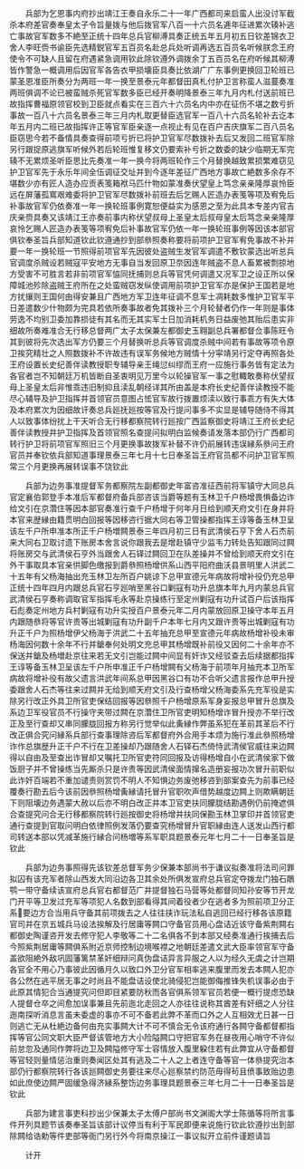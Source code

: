 <!-- { "loadSidebar": true } -->
　　兵部为乞恩事内府抄出靖江王奏自永乐二十一年广西都司来启蛮人出没讨军截杀本府差官奏奉皇太子令旨量拨与他后拨官军八百一十六员名逓年征进累次辏补逃亡事故官军数多不絶至正统十四年总兵官柳溥具奏正统五年五月初五日钦差锦衣卫舍人李旺赍书谕臣先选精鋭官军五百员名赴总兵处听调再选五百员名听候朕念王府使令不可缺人且留在府遇紧急调用钦此除钦遵外调拨余丁五百员名在府听候其柳溥皆作警急一概调用后因官军各告衣甲损壊臣具奏比依湖广广东事例更换回卫轮班已蒙圣恩准臣所奏分为两班一年一换至景泰元年都督田真札付护卫言称蛮人滋蔓奏准两班俱调不论已被蛮贼杀死官军数多臣已经开奏明降景泰三年九月内札付送前班已故指挥曹福原领官校到卫臣就点看实在三百六十六员名内中亦在征伤不堪之数亏折事故一百八十六员名景泰三年三月内札取更替臣选官军一百八十六员名轮补去讫本年五月内二班已故指挥许正等官军臣亲逐一点视止有见在百户吉庆旗军二百八员名臣窃思今若不备情具奏查得前项亏折已将护卫官军尽数拨补去后又发回二班官军除另行跟捉原逃旗军听候外若后轮班惟复移文仍要索补亏折之数委的缺少临期无军完辏不无累烦圣听臣思比先奏准一年一换今将两班轮作三个月替换越致累损繁难窃见护卫官军先于永乐年间全伍调征交址并到今逐年差征广西地方事故亡絶数多余存不堪数少亦有匠人造办应贡表笺箱袱马匹什物如蒙准奏伏望皇上笃念亲亲隆厚哀怜臣远在屏藩孤窵艰难委将护卫官军尽数拨补前班去后乞赐人匠造办表笺等项及宥免后补事故官军仍依奏准一年一换轮班事例寛恕便益实为感恩之至为此具本专差内官吉庆亲赍具奏又该靖江王亦奏前事内称伏望叔母上圣皇太后叔母皇太后笃念亲亲隆厚哀怜乞赐人匠造办表笺等项宥免后补事故官军仍依一年一换轮班事例等因该本部官俱钦奉圣旨兵部知道钦此钦遵通抄到部叅照奏称要将前项护卫官军宥免事故不补并要一年一换轮班一节照得前项官军先因彼处盗贼生发官军调遣不敷钦蒙选出听总兵官调度杀贼设若贼寇平安地方无事自当发回原卫奈因连年贼盗不息人畜累被剽掠地方受害不可胜言若非前项官军恊同抚捕则总兵等官凭何调遣又况军卫之设正所以保障城池殄除盗贼王府所在之处蛮贼窃发纵使调用前项护卫官军亦是保护王国若是地方扰攘则王国何由得安兼且广西地方军卫连年征调不息军士凋耗数多惟护卫官军平日差遣数少什物颇为完具若依所奏事故者免其拨补三个月轮替者仍作一年则是事体劳逸不均别卫委加靠损徒有其名而无其实军士日加消耗机务日益废弛其贻后患实非细故所奏难准合无行移总督两广太子太保兼左都御史玉翱副总兵署都督佥事陈旺令其到彼将先次选出军方仍要三个月替换听总兵等官调度杀贼中间若有事故等项令原卫挨究精壮之人照数拨补不许故违有误军务候地方贼情十分寜靖另行定夺再照各处王府设置长史纪善伴读教授职专辅导亲王绳愆纠缪而王府一应施行事务皆有定法为各官者岂不知朝廷万机皆断自圣衷明见万里今以轮操官军一事之慰輙敢奏称伏望叔母上圣皇太后非惟乖违旧制抑且渎乱朝经详其所由盖是本府长史纪善伴读教授不能尽心辅导及护卫指挥并首领官员意图占恡官军故行拨置烦渎以致行事乖方有失大体及本府累次为因细故讦奏总兵廵抚廵按等官及行提问事多不实显是辅导随侍不得其人以致事体纷扰上干天听合无行移都察院转行廵按广西监察御史将靖江王府长史纪善伴读教授并护卫指挥及首领官照名查提问拟明白监候奏请发落本部仍行广西都司转行护卫将前项官军照旧三个月更换事故拨军补替不许仍前展转违误縁系叅问王府官员并奉钦依兵部知道事理景泰三年七月十七日奉圣旨王府官员都不问护卫官军照常三个月更换再展转误事不饶钦此

　　兵部为边务事准提督军务都察院左副都御史年富咨准征西前将军镇守大同总兵官定襄伯郭登手本准后军都督府备兵部咨该当爵等题有玉林卫千户杨增畏惧备边诈给文引在京濳住等因本部官奏准行查千户杨增于何年月日给到顺天府文引在身并将本官来歴縁由籍贯明白回报等因移咨行据大同右等卫管操都指挥王谆等备玉林卫呈该左千户所申准本所正千户杨増闗景泰三年四月初三日有武清侯石亨下舍人石杰前来大同右卫取讨遗下账房本舍言说你跟我去是增赴镇守少监韦力转处告知跟同过闗将账房交与武清侯石亨外当跟舍人石铎过闗回卫在队差操并不曾给到顺天府文引在外干事取具本官亲供脚色缴报到爵叅照杨增供系山西平阳府曲沃县景明里人洪武二十五年有父杨海抽出充玉林卫左所百户姚谅下总甲宣德元年病故将增补役仍充总甲正统十四年四月内跟总兵官石亨廵哨至黑谷口剿寇有功升总旗本年九月内蒙总兵官武清侯石亨奏称调取官军指挥毛永等赴京操练行至定州剿寇有功升试百户后该指挥石彪奏定州地方兵村剿寇有功升实授百户景泰元年二月内蒙放回原卫操守本年五月内跟随叅将等官许贵等出城剿寇有功升副千户本年七月内又跟许贵等出城剿寇有功升正千户为照杨增伊父杨海于洪武二十五年抽充总甲至宣德元年病故杨增补役未审杨海因何数十余年不行并鎗奉何处明文充总甲其杨增既补前役又因何二十余年亦不保送并鎗及杨増赴京往来若无文引岂能过闗中间显有奸诈又经驳查去后续据都指挥王谆等备玉林卫呈该左千户所申准正千户杨增闗有父杨海于前项年月抽充本卫所军病故将增补役有故父遗言洪武年间系总甲因黑谷口有功不合听父遗言报作总甲升授委跟舍人石杰等往来过闗并无给到顺天府文引及行查杨增父杨海委系先充军役是实除另行改正外具卫所官吏保结回报等因叅照千户杨增原系军身妄报总甲冒升总旗及系边卫军役官员不行操守夹带过闗在京濳住卫所官吏明知杨增诈冒升授亦不举行改正及至行查却又串同朦胧回报方称另行觉举似此夤縁作弊虽系犯在革前其革后不行改正俱合究问縁系兵部行查事理除咨后军都督府外合用手本烦为施行准此叅照杨增诈作总旗歴升正千户不行在卫差操却乃跟随舍人石铎石杰倚恃武清侯官威往来边闗得以自由及至查出诈冒却又嘱托卫所官吏符同回报及访得杨增自小在武清侯家下做饭厨子并不曾操练当先厮杀只是许贵等因武清侯面情撺名造册妄报功次冒升前职似此诈奸百端若不重加谴责则赏罚不明人不知惧边务废弛移咨到部案查先为前事已经覆奏行勘去后今该前因叅照杨增夤縁请托冒升官职吹声借势越度边闗上则欺瞒朝廷下则阻壊边务遇蒙大赦以后亦不明白改正并本卫官吏扶同朦胧结勘遇例仍前掩遮俱合查提究问合无行移都察院转行廵按御史将杨增并扶同保勘玉林卫掌印并首领官吏通行查提到官取问明白依律照例发落仍要查究杨增冒升官职縁由连人送发山西行都司转送本部以凭减革施行縁合问杨増等系军职具题景泰元年七月二十一日奉圣旨是钦此

　　兵部为边务事照得先该钦差总督军务少保兼本部尚书于谦议拟奏准将法司问罪拟囚有该充军者除山西发大同沿边各卫其余处所俱发宣府总兵官定夺拨龙门独石鵰鹗一带守备续该宣府总兵官右都督范广并提督独石马营等处都督同知孙安等节开龙门开平等卫发过充军等项犯人名数到部看得其间着役者少在逃者多为照前项卫分正系要边方合当用兵守备其前项拨去之人往往挟诈玩法私自逃回已经行移各该原籍官司并在京五城兵马设法挨解及行居庸等闗口守备官员用心盘诘近该守备紫荆闗右都御史陶谨咨开发去修守犯人李敬等二十二名俱各不到本部又经奏准通行挨捕去后今照紫荆居庸等闗俱系附近京师控制边境喉襟之地朝廷差遣文武大臣率领官军守备盖欲阻絶外敌巩固藩篱禁革奸细辩问真伪盘诘异言异服之人以为经久无虞之计岂期各官全不用心乃事彼此因循月久以致口外卫分官军相率逃来腹里而发去本闗人犯亦各公然在逃平居无事之时尚且不能盘诘设使北骑侵犯岂能御侮推锋失机误事必由于此原其情犯合当通提究问但即目紧要防秋而各官俱系领军官员若便一概行提虑恐缺人提督仓卒之间愈加误事兼且先前迤北走回之人亦往往说称其酋差有奸细之人分往迤南探听消息言虽未委虚的事亦不可不备若此弊不革而口外之人互相效尤日甚一日则逃亡无从杜絶边备何由充实事闗大计不可不慎合无令该府通行各闗守备都督都指挥等官公同文职大臣严督该管地方大小险隘闗口守把官军务在昼夜用心哨守不许似前怠忽及通同作弊将边卫及闗隘修守军士容情放入腹里躱住若有此弊宜从守备都督等官轻则量情惩治重则奏闻区处其有逃及二十人之上者连守备等官一体叅提究治本部仍行都察院转行各该廵闗御史务要往来尽心廵察禁约防范毋得茍且偾事致贻边患如此庶使边闗严固缓急得济縁系整饬边务事理具题景泰三年七月二十一日奉圣旨是钦此

　　兵部为建言事吏科抄出少保兼太子太傅户部尚书文渊阁大学士陈循等将所言事件开列具题节该奏奉圣旨该部计议停当有利于军民即便来说施行钦此钦遵抄出到部除闗给诰勅等件吏部等衙门另行外今将南京操江一事议拟开立前件谨题请旨

　　计开

